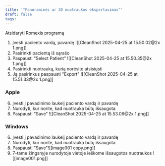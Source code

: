 ```yaml
---
title: '"Panoraminės ar 3D nuotraukos eksportavimas"'
draft: false
tags:
---
```

Atsidaryti Romexis programą
1. Įvesti paciento vardą, pavardę
![[CleanShot 2025-04-25 at 15.50.02@2x 1.png]]
2. Pasirinkti pacientą iš sąrašo
3. Paspausti "Select Patient"
![[CleanShot 2025-04-25 at 15.50.35@2x 1.png]]
4. Pasirinkti nuotrauką, kurią norėsite atsisiųsti
5. Ją pasirinkus paspausti "Export"
![[CleanShot 2025-04-25 at 15.51.33@2x 1.png]]
### Apple
6. Įvesti į pavadinimo laukelį paciento vardą ir pavardę
7. Nurodyti, kur norite, kad nuotrauka būtų išsaugota
8. Paspausti "Save"
![[CleanShot 2025-04-25 at 15.53.06@2x 1.png]]
### Windows
6. Įvesti į pavadinimo laukelį paciento vardą ir pavardę
7. Nurodyti, kur norite, kad nuotrauka būtų išsaugota
8. Paspausti "Save"![[image001 copy.png]]
9. 7-tame žingsnyje nurodytoje vietoje ieškome išsaugotos nuotraukos
![[image001.png]]